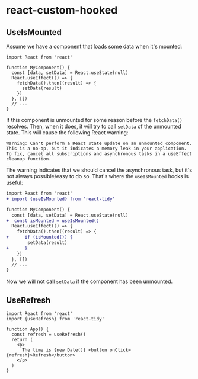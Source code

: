 # react-custom-hooked

## UseIsMounted

Assume we have a component that loads some data when it's mounted:

```tsx
import React from 'react'

function MyComponent() {
  const [data, setData] = React.useState(null)
  React.useEffect(() => {
    fetchData().then((result) => {
      setData(result)
    })
  }, [])
  // ...
}
```

If this component is unmounted for some reason before the `fetchData()` resolves. Then, when it does, it will try to call `setData` of the unmounted state. This will cause the following React warning:

```
Warning: Can't perform a React state update on an unmounted component. This is a no-op, but it indicates a memory leak in your application. To fix, cancel all subscriptions and asynchronous tasks in a useEffect cleanup function.
```

The warning indicates that we should cancel the asynchronous task, but it's not always possible/easy to do so. That's where the `useIsMounted` hooks is useful:

```diff
import React from 'react'
+ import {useIsMounted} from 'react-tidy'

function MyComponent() {
  const [data, setData] = React.useState(null)
+  const isMounted = useIsMounted()
  React.useEffect(() => {
    fetchData().then((result) => {
+      if (isMounted()) {
        setData(result)
+      }
    })
  }, [])
  // ...
}
```

Now we will not call `setData` if the component has been unmounted.

## UseRefresh

```tsx
import React from 'react'
import {useRefresh} from 'react-tidy'

function App() {
  const refresh = useRefresh()
  return (
    <p>
      The time is {new Date()} <button onClick={refresh}>Refresh</button>
    </p>
  )
}
```
